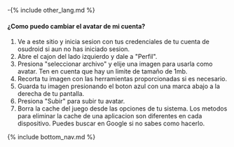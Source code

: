 -{% include other_lang.md %}

#### ¿Como puedo cambiar el avatar de mi cuenta?

1. Ve a este sitio y inicia sesion con tus credenciales de tu cuenta de osudroid si aun no has iniciado sesion.
2. Abre el cajon del lado izquierdo y dale a "Perfil".
3. Presiona "seleccionar archivo" y elije una imagen para usarla como avatar. Ten en cuenta que hay un limite de tamaño de 1mb.
4. Recorta tu imagen con las herramientas proporcionadas si es necesario.
5. Guarda tu imagen presionando el boton azul con una marca abajo a la derecha de tu pantalla.
6. Presiona "Subir" para subir tu avatar.
7. Borra la cache del juego desde las opciones de tu sistema. Los metodos para eliminar la cache de una aplicacion son diferentes en cada dispositivo. Puedes buscar en Google si no sabes como hacerlo.

<!-- Don't touch this part thank you -->
{% include bottom_nav.md %}